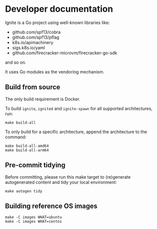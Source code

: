 # Developer documentation

Ignite is a Go project using well-known libraries like:

 - github.com/spf13/cobra
 - github.com/spf13/pflag
 - k8s.io/apimachinery
 - sigs.k8s.io/yaml
 - github.com/firecracker-microvm/firecracker-go-sdk

and so on.

It uses Go modules as the vendoring mechanism.

## Build from source

The only build requirement is Docker.

To build `ignite`, `ignited` and `ignite-spawn` for all supported architectures, run:
```console
make build-all
```

To only build for a specific architecture, append the architecture to the command:
```console
make build-all-amd64
make build-all-arm64
```

## Pre-commit tidying

Before committing, please run this make target to (re)generate
autogenerated content and tidy your local environment:

```console
make autogen tidy
```

## Building reference OS images

```console
make -C images WHAT=ubuntu
make -C images WHAT=centos
```
